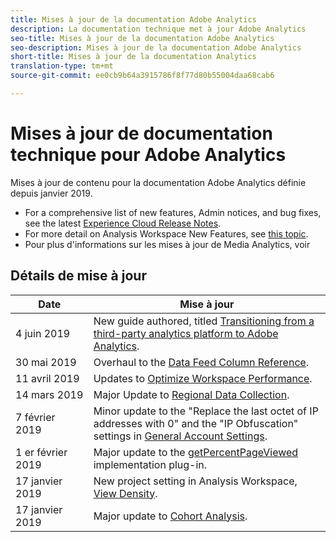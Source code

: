 ```yaml
---
title: Mises à jour de la documentation Adobe Analytics
description: La documentation technique met à jour Adobe Analytics
seo-title: Mises à jour de la documentation Adobe Analytics
seo-description: Mises à jour de la documentation Adobe Analytics
short-title: Mises à jour de la documentation Analytics
translation-type: tm+mt
source-git-commit: ee0cb9b64a3915786f8f77d80b55004daa68cab6

---
```



# Mises à jour de documentation technique pour Adobe Analytics

Mises à jour de contenu pour la documentation Adobe Analytics définie depuis janvier 2019.

* For a comprehensive list of new features, Admin notices, and bug fixes, see the latest [Experience Cloud Release Notes](https://marketing.adobe.com/resources/help/en_US/whatsnew/).
* For more detail on Analysis Workspace New Features, see [this topic](/help/analyze/analysis-workspace/new-features-in-analysis-workspace.md).
* Pour plus d'informations sur les mises à jour de Media Analytics, voir

## Détails de mise à jour

| Date | Mise à jour |
|----------|----------------------------------|
| 4 juin 2019 | New guide authored, titled [Transitioning from a third-party analytics platform to Adobe Analytics](../technotes/ga-to-aa/home.md). |
| 30 mai 2019 | Overhaul to the [Data Feed Column Reference](../export/analytics-data-feed/c-df-contents/datafeeds-reference.md). |
| 11 avril 2019 | Updates to [Optimize Workspace Performance](../analyze/analysis-workspace/optimizing-performance.md). |
| 14 mars 2019 | Major Update to [Regional Data Collection](../technotes/rdc/regional-data-collection.md). |
| 7 février 2019 | Minor update to the "Replace the last octet of IP addresses with 0" and the "IP Obfuscation" settings in [General Account Settings](../admin/admin/general-acct-settings-admin.md). |
| 1 er février 2019 | Major update to the [getPercentPageViewed](../implement/js-implementation/plugins/getpercentpageviewed.md) implementation plug-in. |
| 17 janvier 2019 | New project setting in Analysis Workspace, [View Density](../analyze/analysis-workspace/build-workspace-project/view-density.md). |
| 17 janvier 2019 | Major update to [Cohort Analysis](../analyze/analysis-workspace/visualizations/cohort-table/cohort-analysis.md). |
